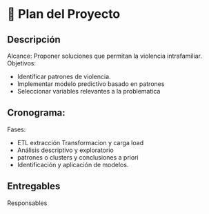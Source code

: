 # 📌 Plan del Proyecto
## Descripción

Alcance: Proponer soluciones que permitan la violencia intrafamiliar. 
Objetivos:
- Identificar patrones de violencia.
- Implementar modelo predictivo basado en patrones
- Seleccionar variables relevantes a la problematica

  
Cronograma: 
-

Fases:
- ETL extracción Transformacion  y carga load 
- Análisis descriptivo y exploratorio
- patrones o clusters y conclusiones a priori
- Identificación y aplicación de modelos.
  
  

Entregables
- 
Responsables
